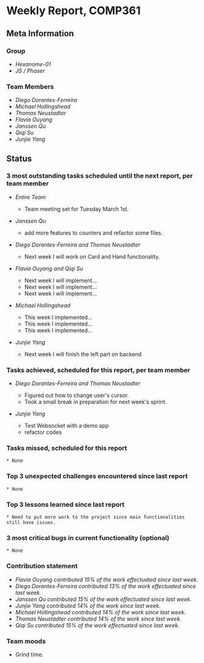 # Weekly Report, COMP361

## Meta Information

### Group

 * *Hexanome-01*
 * *JS / Phaser*

### Team Members

 * *Diego Dorantes-Ferreira*
 * *Michael Hollingshead*
 * *Thomas Neustadter*
 * *Flavia Ouyang*
 * *Janssen Qu*
 * *Qiqi Su*
 * *Junjie Yang*

## Status

### 3 most outstanding tasks scheduled until the next report, per team member

* *Entire Team*
    * Team meeting set for Tuesday March 1st.

* *Janssen Qu*
    * add more features to counters and refactor some files.

* *Diego Dorantes-Ferreira and Thomas Neustadter*
    * Next week I will work on Card and Hand functionality. 

 * *Flavia Ouyang and Qiqi Su*
    * Next week I will implement...
    * Next week I will implement...
    * Next week I will implement...
    
 * *Michael Hollingshead*
    * This week I implemented...
    * This week I implemented...
    * This week I implemented...

 * *Junjie Yang*
    * Next week I will finish the left part on backend

### Tasks achieved, scheduled for this report, per team member

* *Diego Dorantes-Ferreira and Thomas Neustadter*
    * Figured out how to change user's cursor.
    * Took a small break in preparation for next week's sprint.

 * *Junjie Yang*
    * Test Websocket with a demo app
    * refactor codes

### Tasks missed, scheduled for this report

    * None

### Top 3 unexpected challenges encountered since last report

    * None

### Top 3 lessons learned since last report

    * Need to put more work to the project since main functionalities still have issues.

### 3 most critical bugs in current functionality (optional)

    * None


### Contribution statement

 * *Flavia Ouyang contributed 15% of the work effectuated since last week.*
 * *Diego Dorantes-Ferreira contributed 13% of the work effectuated since last week.*
 * *Janssen Qu contributed 15% of the work effectuated since last week.*
 * *Junjie Yang contributed 14% of the work since last week.*
 * *Michael Hollingshead contributed 14% of the work since last week.*
 * *Thomas Neustadter contributed 14% of the work since last week.*
 * *Qiqi Su contributed 15% of the work effectuated since last week.*

### Team moods

 * Grind time.
